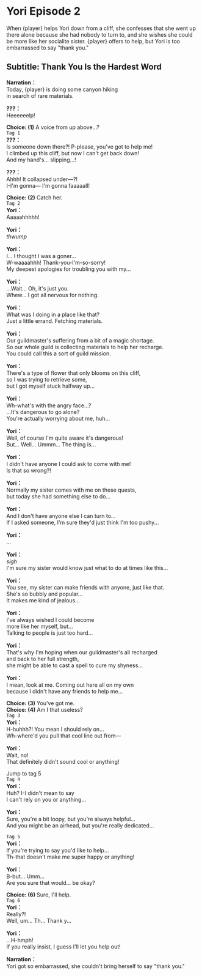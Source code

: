 # Yori Episode 2
When {player} helps Yori down from a cliff, she confesses that she went up there alone because she had nobody to turn to, and she wishes she could be more like her socialite sister. {player} offers to help, but Yori is too embarrassed to say \"thank you.\"
  
## Subtitle: Thank You Is the Hardest Word
  
**Narration：**  
Today, {player} is doing some canyon hiking  
in search of rare materials.  
  
**???：**  
Heeeeeelp!  
  
**Choice: (1)**  A voice from up above...?  
`Tag 1`  
**???：**  
Is someone down there?! P-please, you've got to help me!  
I climbed up this cliff, but now I can't get back down!  
And my hand's... slipping...!  
  
**???：**  
Ahhh! It collapsed under—?!  
I-I'm gonna— I'm gonna faaaaall!  
  
**Choice: (2)**  Catch her.  
`Tag 2`  
**Yori：**  
Aaaaahhhhh!  
  
**Yori：**  
*thwump*  
  
**Yori：**  
I... I thought I was a goner...  
W-waaaahhh! Thank-you-I'm-so-sorry!  
My deepest apologies for troubling you with my...  
  
**Yori：**  
...Wait... Oh, it's just you.  
Whew... I got all nervous for nothing.  
  
**Yori：**  
What was I doing in a place like that?  
Just a little errand. Fetching materials.  
  
**Yori：**  
Our guildmaster's suffering from a bit of a magic shortage.  
So our whole guild is collecting materials to help her recharge.  
You could call this a sort of guild mission.  
  
**Yori：**  
There's a type of flower that only blooms on this cliff,  
so I was trying to retrieve some,  
but I got myself stuck halfway up...  
  
**Yori：**  
Wh-what's with the angry face...?  
...It's dangerous to go alone?  
You're actually worrying about me, huh...  
  
**Yori：**  
Well, of course I'm quite aware it's dangerous!  
But... Well... Ummm... The thing is...  
  
**Yori：**  
I didn't have anyone I could ask to come with me!  
Is that so wrong?!  
  
**Yori：**  
Normally my sister comes with me on these quests,  
but today she had something else to do...  
  
**Yori：**  
And I don't have anyone else I can turn to...  
If I asked someone, I'm sure they'd just think I'm too pushy...  
  
**Yori：**  
...  
  
**Yori：**  
*sigh*  
I'm sure my sister would know just what to do at times like this...  
  
**Yori：**  
You see, my sister can make friends with anyone, just like that.  
She's so bubbly and popular...  
It makes me kind of jealous...  
  
**Yori：**  
I've always wished I could become  
more like her myself, but...  
Talking to people is just too hard...  
  
**Yori：**  
That's why I'm hoping when our guildmaster's all recharged  
and back to her full strength,  
she might be able to cast a spell to cure my shyness...  
  
**Yori：**  
I mean, look at me. Coming out here all on my own  
because I didn't have any friends to help me...  
  
**Choice: (3)**  You've got me.  
**Choice: (4)**  Am I that useless?  
`Tag 3`  
**Yori：**  
H-huhhh?! You mean I should rely on...  
Wh-where'd you pull that cool line out from—  
  
**Yori：**  
Wait, no!  
That definitely didn't sound cool or anything!  
  
Jump to tag 5  
`Tag 4`  
**Yori：**  
Huh? I-I didn't mean to say  
I can't rely on you or anything...  
  
**Yori：**  
Sure, you're a bit loopy, but you're always helpful...  
And you might be an airhead, but you're really dedicated...  
  
`Tag 5`  
**Yori：**  
If you're trying to say you'd like to help...  
Th-that doesn't make me super happy or anything!  
  
**Yori：**  
B-but... Umm...  
Are you sure that would... be okay?  
  
**Choice: (6)**  Sure, I'll help.  
`Tag 6`  
**Yori：**  
Really?!  
Well, um... Th... Thank y...  
  
**Yori：**  
...H-hmph!  
If you really insist, I guess I'll let you help out!  
  
**Narration：**  
Yori got so embarrassed, she couldn't bring herself to say \"thank you.\"  
